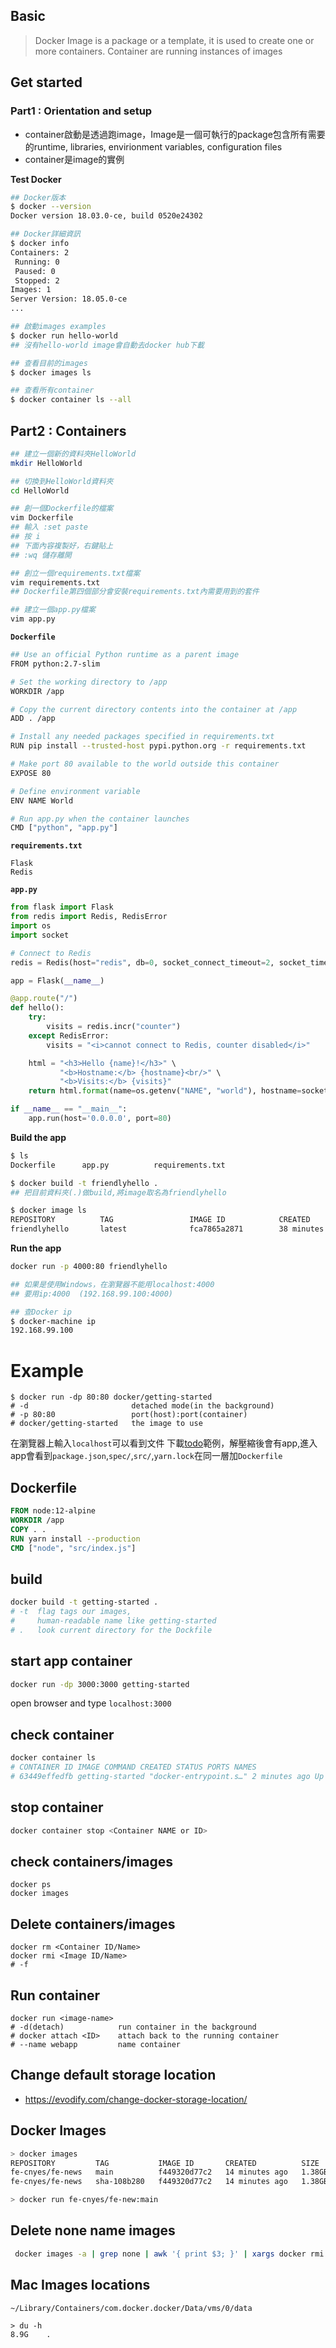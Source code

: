 ## Basic
> Docker Image is a package or a template, it is used to create one or more containers.
Container are running instances of images

## Get started
### Part1 : Orientation and setup
* container啟動是透過跑image，Image是一個可執行的package包含所有需要的runtime, libraries, envirionment variables, configuration files
* container是image的實例

__Test Docker__
```bash
## Docker版本
$ docker --version
Docker version 18.03.0-ce, build 0520e24302

## Docker詳細資訊
$ docker info
Containers: 2
 Running: 0
 Paused: 0
 Stopped: 2
Images: 1
Server Version: 18.05.0-ce
...

## 啟動images examples
$ docker run hello-world
## 沒有hello-world image會自動去docker hub下載

## 查看目前的images
$ docker images ls

## 查看所有container
$ docker container ls --all
```

## Part2 : Containers
```bash
## 建立一個新的資料夾HelloWorld
mkdir HelloWorld

## 切換到HelloWorld資料夾
cd HelloWorld

## 創一個Dockerfile的檔案
vim Dockerfile
## 輸入 :set paste
## 按 i 
## 下面內容複製好，右鍵貼上
## :wq 儲存離開

## 創立一個requirements.txt檔案
vim requirements.txt
## Dockerfile第四個部分會安裝requirements.txt內需要用到的套件

## 建立一個app.py檔案
vim app.py 
```

__`Dockerfile`__
```bash
## Use an official Python runtime as a parent image
FROM python:2.7-slim

# Set the working directory to /app
WORKDIR /app

# Copy the current directory contents into the container at /app
ADD . /app

# Install any needed packages specified in requirements.txt
RUN pip install --trusted-host pypi.python.org -r requirements.txt

# Make port 80 available to the world outside this container
EXPOSE 80

# Define environment variable
ENV NAME World

# Run app.py when the container launches
CMD ["python", "app.py"]
```
__`requirements.txt`__
```
Flask
Redis
```
__`app.py`__
```py
from flask import Flask
from redis import Redis, RedisError
import os
import socket

# Connect to Redis
redis = Redis(host="redis", db=0, socket_connect_timeout=2, socket_timeout=2)

app = Flask(__name__)

@app.route("/")
def hello():
    try:
        visits = redis.incr("counter")
    except RedisError:
        visits = "<i>cannot connect to Redis, counter disabled</i>"

    html = "<h3>Hello {name}!</h3>" \
           "<b>Hostname:</b> {hostname}<br/>" \
           "<b>Visits:</b> {visits}"
    return html.format(name=os.getenv("NAME", "world"), hostname=socket.gethostname(), visits=visits)

if __name__ == "__main__":
    app.run(host='0.0.0.0', port=80)
```

__Build the app__
```bash
$ ls 
Dockerfile		app.py			requirements.txt

$ docker build -t friendlyhello .
## 把目前資料夾(.)做build,將image取名為friendlyhello 

$ docker image ls
REPOSITORY          TAG                 IMAGE ID            CREATED             SIZE
friendlyhello       latest              fca7865a2871        38 minutes ago      132MB
```

__Run the app__
```bash
docker run -p 4000:80 friendlyhello

## 如果是使用Windows，在瀏覽器不能用localhost:4000
## 要用ip:4000  (192.168.99.100:4000)

## 查Docker ip
$ docker-machine ip 
192.168.99.100
```

# Example

```
$ docker run -dp 80:80 docker/getting-started
# -d                       detached mode(in the background)
# -p 80:80                 port(host):port(container)
# docker/getting-started   the image to use
```

在瀏覽器上輸入`localhost`可以看到文件
下載[todo](http://localhost/assets/app.zip)範例，解壓縮後會有app,進入app會看到`package.json`,`spec/`,`src/`,`yarn.lock`在同一層加`Dockerfile`

## Dockerfile
```dockerfile
FROM node:12-alpine
WORKDIR /app
COPY . .
RUN yarn install --production
CMD ["node", "src/index.js"]
```

## build
```bash
docker build -t getting-started .
# -t  flag tags our images, 
#     human-readable name like getting-started
# .   look current directory for the Dockfile
```

## start app container
```bash
docker run -dp 3000:3000 getting-started
```
open browser and type `localhost:3000`

## check container
```bash
docker container ls 
# CONTAINER ID IMAGE COMMAND CREATED STATUS PORTS NAMES  
# 63449effedfb getting-started "docker-entrypoint.s…" 2 minutes ago Up 2 minutes 0.0.0.0:3000->3000/tcp epic_proskuriakova
```

## stop container
```bash
docker container stop <Container NAME or ID>
```

## check containers/images
```
docker ps
docker images 
```

## Delete containers/images
```docker
docker rm <Container ID/Name>
docker rmi <Image ID/Name> 
# -f
```

## Run container
```docker
docker run <image-name>
# -d(detach)            run container in the background
# docker attach <ID>    attach back to the running container
# --name webapp         name container
```

## Change default storage location
* https://evodify.com/change-docker-storage-location/


## Docker Images
```sh
> docker images
REPOSITORY         TAG           IMAGE ID       CREATED          SIZE
fe-cnyes/fe-news   main          f449320d77c2   14 minutes ago   1.38GB
fe-cnyes/fe-news   sha-108b280   f449320d77c2   14 minutes ago   1.38GB

> docker run fe-cnyes/fe-new:main

```

## Delete none name images 
```sh
 docker images -a | grep none | awk '{ print $3; }' | xargs docker rmi -f
```


## Mac Images locations
```
~/Library/Containers/com.docker.docker/Data/vms/0/data

> du -h
8.9G	.
```